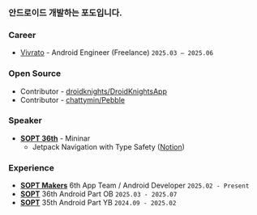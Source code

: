 ### 안드로이드 개발하는 포도입니다.

### **Career**

- [Vivrato](https://play.google.com/store/apps/details?id=com.algoroutine.vivrato) - Android Engineer (Freelance) `2025.03 – 2025.06`

### **Open Source**

- Contributor - [droidknights/DroidKnightsApp](https://github.com/droidknights/DroidKnightsApp/pull/484)
- Contributor - [chattymin/Pebble](https://github.com/chattymin/Pebble/pull/1)

### **Speaker**

- **[SOPT 36th](https://www.sopt.org/)** - Mininar  
    - Jetpack Navigation with Type Safety ([Notion](https://www.notion.so/JetPack-Navigation-with-Type-Safety-17bb97a976b480c69913f49ee0e02e94?pvs=21))

### **Experience**

- **[SOPT Makers](https://makers.sopt.org/)** 6th App Team / Android Developer `2025.02 - Present`
- **[SOPT](https://sopt.org/)** 36th Android Part OB `2025.03 - 2025.07`
- **[SOPT](https://sopt.org/)** 35th Android Part YB `2024.09 - 2025.02`
